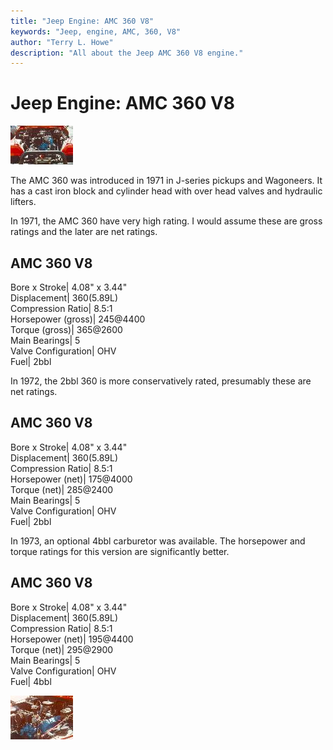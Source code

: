 ```yaml
---
title: "Jeep Engine: AMC 360 V8"
keywords: "Jeep, engine, AMC, 360, V8"
author: "Terry L. Howe"
description: "All about the Jeep AMC 360 V8 engine."
---
```

# Jeep Engine: AMC 360 V8

[![360 V8](../../../img/engine/360_.jpg)](../../../img/engine/360.jpg) 

The AMC 360 was introduced in 1971 in J-series pickups and Wagoneers. It has a cast iron block and cylinder head with over head valves and hydraulic lifters.

In 1971, the AMC 360 have very high rating. I would assume these are gross ratings and the later are net ratings.

AMC 360 V8  
---  
Bore x Stroke| 4.08" x 3.44"  
Displacement| 360(5.89L)  
Compression Ratio| 8.5:1  
Horsepower (gross)| 245@4400  
Torque (gross)| 365@2600  
Main Bearings| 5  
Valve Configuration| OHV  
Fuel| 2bbl  
  
In 1972, the 2bbl 360 is more conservatively rated, presumably these are net ratings.

AMC 360 V8  
---  
Bore x Stroke| 4.08" x 3.44"  
Displacement| 360(5.89L)  
Compression Ratio| 8.5:1  
Horsepower (net)| 175@4000  
Torque (net)| 285@2400  
Main Bearings| 5  
Valve Configuration| OHV  
Fuel| 2bbl  
  
In 1973, an optional 4bbl carburetor was available. The horsepower and torque ratings for this version are significantly better.

AMC 360 V8  
---  
Bore x Stroke| 4.08" x 3.44"  
Displacement| 360(5.89L)  
Compression Ratio| 8.5:1  
Horsepower (net)| 195@4400  
Torque (net)| 295@2900  
Main Bearings| 5  
Valve Configuration| OHV  
Fuel| 4bbl  
  
[![360 V8 side](../../../img/engine/360s_.jpg)](../../../img/engine/360s.jpg)